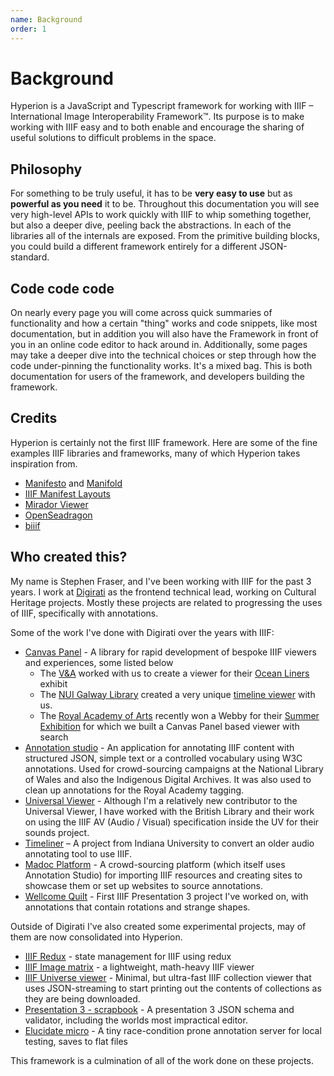 ```yaml
---
name: Background
order: 1
---
```

# Background
Hyperion is a JavaScript and Typescript framework for working with IIIF – International Image 
Interoperability Framework&trade;. Its purpose is to make working with IIIF easy and to both enable
and encourage the sharing of useful solutions to difficult problems in the space.

## Philosophy
For something to be truly useful, it has to be **very easy to use** but as **powerful as you need** it to be. 
Throughout this documentation you will see very high-level APIs to work quickly with IIIF to whip 
something together, but also a deeper dive, peeling back the abstractions. In each of the libraries
all of the internals are exposed. From the primitive building blocks, you could build a different
framework entirely for a different JSON-standard. 

## Code code code
On nearly every page you will come across quick summaries of functionality and how a certain "thing"
works and code snippets, like most documentation, but in addition you will also have the Framework in 
front of you in an online code editor to hack around in. Additionally, some pages may take a deeper dive 
into the technical choices or step through how the code under-pinning the functionality works. It's a 
mixed bag. This is both documentation for users of the framework, and developers building the framework.

## Credits
Hyperion is certainly not the first IIIF framework. Here are some of the fine examples IIIF libraries and 
frameworks, many of which Hyperion takes inspiration from.
* [Manifesto](https://github.com/IIIF-Commons/manifesto) and [Manifold](https://github.com/IIIF-Commons/manifold)
* [IIIF Manifest Layouts](https://github.com/sul-dlss/iiifManifestLayouts)
* [Mirador Viewer](https://github.com/ProjectMirador/mirador)
* [OpenSeadragon](https://github.com/openseadragon/openseadragon)
* [biiif](https://github.com/edsilv/biiif)

## Who created this?
My name is Stephen Fraser, and I've been working with IIIF for the past 3 years. I work at  [Digirati](https://digirati.com) 
as the frontend technical lead, working on Cultural Heritage projects. Mostly these projects are related 
to progressing the uses of IIIF, specifically with annotations.

Some of the work I've done with Digirati over the years with IIIF:
* [Canvas Panel](https://github.com/digirati-co-uk/canvas-panel) - A library for rapid development of bespoke IIIF viewers and experiences, some listed below
  * The [V&A](https://www.vam.ac.uk) worked with us to create a viewer for their [Ocean Liners](https://www.vam.ac.uk/articles/inside-an-ocean-liner-aquitania) exhibit
  * The [NUI Galway Library](http://library.nuigalway.ie) created a very unique [timeline viewer](https://exhibitions.library.nuigalway.ie/oshaughnessy-memoirs/memoir-engineering-experiences.html) with us.
  * The [Royal Academy of Arts](https://www.royalacademy.org.uk) recently won a Webby for their [Summer Exhibition](https://chronicle250.com/) for which we built a Canvas Panel based viewer with search
* [Annotation studio](https://annotation-studio.digirati.com) - An application for annotating IIIF content with structured JSON, simple text or a controlled vocabulary using W3C annotations. Used for crowd-sourcing campaigns at the National Library of Wales and also the Indigenous Digital Archives. It was also used to clean up annotations for the Royal Academy tagging.
* [Universal Viewer](http://universalviewer.io) - Although I'm a relatively new contributor to the Universal Viewer, I have worked with the British Library and their work on using the IIIF AV (Audio / Visual) specification inside the UV for their sounds project.
* [Timeliner](https://github.com/digirati-co-uk/timeliner) – A project from Indiana University to convert an older audio annotating tool to use IIIF.
* [Madoc Platform](https://github.com/digirati-co-uk/madoc-platform) - A crowd-sourcing platform (which itself uses Annotation Studio) for importing IIIF resources and creating sites to showcase them or set up websites to source annotations.
* [Wellcome Quilt](http://ghp.wellcomecollection.org/annotation-viewer/quilt/) - First IIIF Presentation 3 project I've worked on, with annotations that contain rotations and strange shapes.

Outside of Digirati I've also created some experimental projects, may of them are now consolidated into Hyperion.
* [IIIF Redux](https://github.com/stephenwf/iiif-redux) - state management for IIIF using redux
* [IIIF Image matrix](https://github.com/stephenwf/iiif-image-matrix) - a lightweight, math-heavy IIIF viewer
* [IIIF Universe viewer](https://iiif-universe.netlify.com) - Minimal, but ultra-fast IIIF collection viewer that uses JSON-streaming to start printing out the contents of collections as they are being downloaded.
* [Presentation 3 - scrapbook](https://github.com/stephenwf/presentation-3) - A presentation 3 JSON schema and validator, including the worlds most impractical editor.
* [Elucidate micro](https://github.com/stephenwf/elucidate-micro) - A tiny race-condition prone annotation server for local testing, saves to flat files

This framework is a culmination of all of the work done on these projects.  
